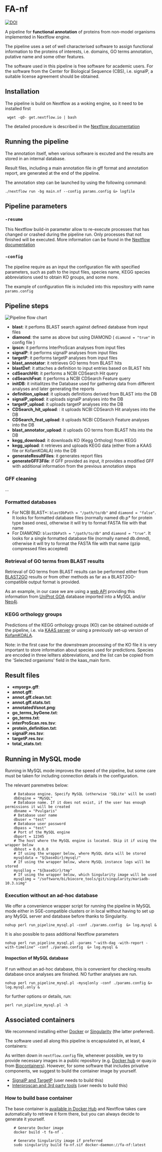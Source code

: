 # FA-nf

[![DOI](https://zenodo.org/badge/209515370.svg)](https://zenodo.org/badge/latestdoi/209515370)

A pipeline for **functional annotation** of proteins from non-model organisms implemented in Nextflow engine.

The pipeline uses a set of well characterised software to assign functional information to the proteins of interests, i.e. domains, GO terms annotation, putative name and some other features.

The software used in this pipeline is free software for academic users. For the software from the Center for Biological Sequence (CBS), i.e. signalP, a suitable license agreement should be obtained.

## Installation
The pipeline is build on Nextflow as a woking engine, so it need to be installed first

```
 wget -qO- get.nextflow.io | bash
```
The detailed procedure is described in the [Nextflow documentation](https://www.nextflow.io/docs/latest/getstarted.html)

## Running the pipeline

The annotation itself, when various software is excuted and the results are stored in an internal database.

Result files, including a main annotation file in gff format and annotation report, are generated at the end of the pipeline.

The annotation step can be launched by using the following command:

```
./nextflow run -bg main.nf --config params.config &> logfile
```

## Pipeline parameters

### `-resume`
This Nextflow build-in parameter allow to re-execute processes that has changed or crashed during the pipeline run. Only processes that not finished will be executed.
More information can be found in the [Nextflow documentation](https://www.nextflow.io/docs/latest/getstarted.html#modify-and-resume)

### `-config`
The pipeline require as an input the configuration file with specified parameters, such as path to the input files, species name, KEGG species abbreviations used to obtain KO groups, and some more.

The example of configuration file is included into this repository with name ```params.config```

## Pipeline steps

![Pipeline flow chart](./flowchart.png "Pipeline flow chart")

* **blast**: it perfoms BLAST search against defined database from input files
* **diamond**: the same as above but using DIAMOND ( ```diamond = "true"``` in config file )
* **ipscn**: it performs InterProScan analyses from input files
* **signalP**: it performs signalP analyses from input files
* **targetP**: it performs targetP analyses from input files
* **blast_annotator**: it retrieves GO terms from BLAST hits
* **blastDef**: it attaches a definition to input entries based on BLAST hits
* **cdSearchHit**: it performs a NCBI CDSearch Hit query
* **cdSearchFeat**: it performs a NCBI CDSearch Feature query
* **initDB**: it initialitzes the Database used for gathering data from different analyses and later generating the reports
* **definition_upload**: it uploads definitions derived from BLAST into the DB
* **signalP_upload**: it uploads signalP analyses into the DB
* **targetP_upload**: it uploads targetP analyses into the DB
* **CDSearch_hit_upload**: : it uploads NCBI CDSearch Hit analyses into the DB
* **CDSearch_feat_upload**: it uploads NCBI CDSearch Feature analyses into the DB
* **blast_annotator_upload**: it uploads GO terms from BLAST hits into the DB
* **kegg_download**: it downloads KO (Kegg Ortholog) from KEGG
* **kegg_upload**: it retrieves and uploads KEGG data (either from a KAAS file or KofamKOALA) into the DB
* **generateResultFiles**: it generates report files
* **generateGFF3File**: if GFF provided as input, it provides a modified GFF with additional information from the previous annotation steps

### GFF cleaning

...

### Formatted databases

* For NCBI BLAST+: ```blastDbPath = "/path/to/db"``` and ```diamond = "false"```. It looks for formatted database files (normally named db.p* for protein type based ones), otherwise it will try to format FASTA file with that name
* For DIAMOND: ```blastDbPath = "/path/to/db"``` and ```diamond = "true"```. It looks for a single formatted database file (normally named db.dmnd), otherwise it will try to format the FASTA file with that name (gzip compressed files accepted)

### Retrieval of GO terms from BLAST results

Retrieval of GO terms from BLAST results can be performed either from [BLAST2GO](https://www.blast2go.com/) results or from other methods as far as a BLAST2GO-compatible output format is provided.

As an example, in our case we are using a [web API](https://github.com/toniher/gogoAPI) providing this information from [UniProt GOA](https://www.ebi.ac.uk/GOA) database imported into a MySQL and/or [Neo4j](https://github.com/toniher/neo4j-biorelation).

### KEGG orthology groups
Predictions of the KEGG orthology groups (KO) can be obtained outside of the pipeline, i.e. via [KAAS server](http://www.genome.jp/tools/kaas/) or using a previously set-up version of [KofamKOALA](https://www.genome.jp/tools/kofamkoala/).

Note: in the first case for the downstream processing of the KO file it is very important to store information about species used for predictions. Species are encoded in three lellters abbreviations, and the list can be copied from the 'Selected organisms' field in the kaas_main form.

## Result files

* **«myorg».gff**:
* **annot.gff**:
* **annot.gff.clean.txt**:
* **annot.gff.stats.txt**:
* **annotatedVsnot.png**:
* **go_terms_byGene.txt**:
* **go_terms.txt**:
* **interProScan.res.tsv**:
* **protein_definition.txt**:
* **signalP.res.tsv**:
* **targetP.res.tsv**:
* **total_stats.txt**:


## Running in MySQL mode

Running in MySQL mode improves the speed of the pipeline, but some care must be taken for including connection details in the configuration.

The relevant paremetres below:

```  
    # Database engine. Specify MySQL (otherwise 'SQLite' will be used)
    dbEngine = "MySQL"
    # Database name. If it does not exist, if the user has enough permissions it will be created
    dbname = "Pvulgaris"
    # Database user name
    dbuser = "test"
    # Database user password
    dbpass = "test"
    # Port of the MySQL engine
    dbport = 12345
    # The host where the MySQL engine is located. Skip it if using the wrapper below
    dbhost = 0.0.0.0
    # If using the wrapper below, where MySQL data will be stored
    mysqldata = "${baseDir}/mysql/"
    # If using the wrapper below, where MySQL instance logs will be stored
    mysqllog = "${baseDir}/tmp"
    # If using the wrapper below, which Singularity image will be used
    mysqlimg = "/software/bi/biocore_tools/git/singularity/mariadb-10.3.simg"
```

### Execution without an ad-hoc database

We offer a convenience wrapper script for running the pipeline in MySQL mode either in SGE-compatible clusters or in local without having to set up any MySQL server and database before thanks to Singularity.

    nohup perl run_pipeline_mysql.pl -conf ./params.config  &> log.mysql &

It is also possible to pass additional Nextflow parameters

    nohup perl run_pipeline_mysql.pl -params "-with-dag -with-report -with-timeline" -conf ./params.config  &> log.mysql &


#### Inspection of MySQL database

If run without an ad-hoc database, this is convenient for checking results database once analyses are finished. NO further analyses are run.

	nohup perl run_pipeline_mysql.pl -mysqlonly -conf ./params.config &> log.mysql.only &


for further options or details, run:

    perl run_pipeline_mysql.pl -h


## Associated containers

We recommend installing either [Docker](https://www.docker.com/) or [Singularity](https://sylabs.io/singularity/) (the latter preferred).

The software used all along this pipeline is encapsulated in, at least, 4 containers:

As written down in ```nextflow.config``` file, whenever possible, we try to provide necessary images in a public repository (e.g. [Docker hub](https://hub.docker.com/) or quay.io from [Biocontainers](https://biocontainers.pro/)). However, for some software that includes privative components, we suggest to build the container image by yourself.

* [SignalP and TargetP](https://github.com/biocorecrg/sigtarp_docker) (user needs to build this)
* [Interproscan and 3rd party tools](https://github.com/biocorecrg/interproscan_docker) (user needs to build this)

### How to build base container

The base container is [available in Docker Hub](https://hub.docker.com/r/guigolab/fa-nf) and Nextflow takes care automatically to retrieve it form there, but you can always decide to generate it yourself.

```
    # Generate Docker image
    docker build -t fa-nf .

    # Generate Singularity image if preferred
    sudo singularity build fa-nf.sif docker-daemon://fa-nf:latest
```
